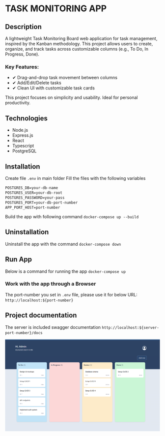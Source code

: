 # TASK MONITORING APP

## Description
A lightweight Task Monitoring Board web application for task management, inspired by the Kanban methodology. This project allows users to create, organize, and track tasks across customizable columns (e.g., To Do, In Progress, Done).

### Key Features:
- ✔ Drag-and-drop task movement between columns
- ✔ Add/Edit/Delete tasks
- ✔ Clean UI with customizable task cards

This project focuses on simplicity and usability. Ideal for personal productivity.

## Technologies
- Node.js
- Express.js
- React
- Typescript
- PostgreSQL

## Installation 

Create file `.env` in main folder
Fill the files with the following variables

```
POSTGRES_DB=your-db-name
POSTGRES_USER=your-db-root
POSTGRES_PASSWORD=your-pass
POSTGRES_PORT=your-db-port-number
APP_PORT_HOST=port-number
```

Build the app with following command
`docker-compose up --build`
## Uninstallation
Uninstall the app with the command
`docker-compose down`

## Run App
Below is a command for running the app
`docker-compose up`

### Work with the app through a Browser 
The port-number you set in `.env` file, please use it for below URL:
`http://localhost:${port-number}`

## Project documentation 
The server is included swagger documentation
`http://localhost:${server-port-number}/docs`


![App screenshot](./screenshot.png)

